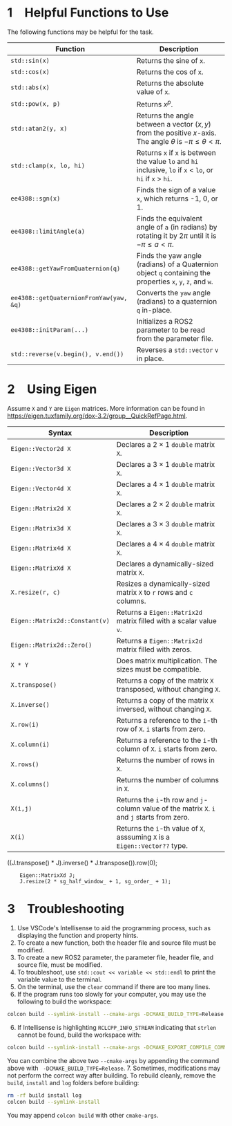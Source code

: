 # 1&emsp;Helpful Functions to Use
The following functions may be helpful for the task.

| Function | Description |
| --- | --- |
| `std::sin(x)` | Returns the sine of `x`. |
| `std::cos(x)` | Returns the cos of `x`. |
| `std::abs(x)` | Returns the absolute value of `x`. |
| `std::pow(x, p)` | Returns $x^p$. |
| `std::atan2(y, x)` | Returns the angle between a vector $(x,y)$ from the positive $x$-axis. The angle $\theta$ is $-\pi \le \theta < \pi$. |
| `std::clamp(x, lo, hi)` | Returns `x` if `x` is between the value `lo` and `hi` inclusive, `lo` if `x` < `lo`, or `hi` if `x` > `hi`. |
| `ee4308::sgn(x)` | Finds the sign of a value `x`, which returns -1, 0, or 1. |
| `ee4308::limitAngle(a)` | Finds the equivalent angle of `a` (in radians) by rotating it by $2\pi$ until it is $-\pi \le a < \pi$. |
| `ee4308::getYawFromQuaternion(q)` | Finds the yaw angle (radians) of a Quaternion object `q` containing the properties `x`, `y`, `z`, and `w`. |
| `ee4308::getQuaternionFromYaw(yaw, &q)` | Converts the `yaw` angle (radians) to a quaternion `q` in-place. |
| `ee4308::initParam(...)` | Initializes a ROS2 parameter to be read from the parameter file. |
| `std::reverse(v.begin(), v.end())` | Reverses a `std::vector` `v` in place. |

# 2&emsp;Using Eigen
Assume `X` and `Y` are `Eigen` matrices.
More information can be found in https://eigen.tuxfamily.org/dox-3.2/group__QuickRefPage.html.

| Syntax | Description |
| --- | --- |
| `Eigen::Vector2d X` | Declares a $2\times1$ `double` matrix `X`. | 
| `Eigen::Vector3d X` | Declares a $3\times1$ `double` matrix `X`. | 
| `Eigen::Vector4d X` | Declares a $4\times1$ `double` matrix `X`. | 
| `Eigen::Matrix2d X` | Declares a $2\times2$ `double` matrix `X`. | 
| `Eigen::Matrix3d X` | Declares a $3\times3$ `double` matrix `X`. | 
| `Eigen::Matrix4d X` | Declares a $4\times4$ `double` matrix `X`. | 
| `Eigen::MatrixXd X` | Declares a dynamically-sized matrix `X`. |
| `X.resize(r, c)` | Resizes a dynamically-sized matrix `X` to `r` rows and `c` columns. |
| `Eigen::Matrix2d::Constant(v)` | Returns a `Eigen::Matrix2d` matrix filled with a scalar value `v`. |
| `Eigen::Matrix2d::Zero()` | Returns a `Eigen::Matrix2d` matrix filled with zeros. |
| `X * Y` | Does matrix multiplication. The sizes must be compatible. |
| `X.transpose()` | Returns a copy of the matrix `X` transposed, without changing `X`. |
| `X.inverse()` | Returns a copy of the matrix `X` inversed, without changing `X`. |
| `X.row(i)` | Returns a reference to the `i`-th row of `X`. `i` starts from zero. |
| `X.column(i)` | Returns a reference to the `i`-th column of `X`. `i` starts from zero. |
| `X.rows()` | Returns the number of rows in `X`. |
| `X.columns()` | Returns the number of columns in `X`. |
| `X(i,j)` | Returns the `i`-th row and `j`-column value of the matrix `X`. `i` and `j` starts from zero. |
| `X(i)` | Returns the `i`-th value of `X`, asssuming `X` is a `Eigen::Vector??` type. |


((J.transpose() * J).inverse() * J.transpose()).row(0);

        Eigen::MatrixXd J;
        J.resize(2 * sg_half_window_ + 1, sg_order_ + 1);


# 3&emsp;Troubleshooting
1. Use VSCode's Intellisense to aid the programming process, such as displaying the function and property hints.
2. To create a new function, both the header file and source file must be modified.
3. To create a new ROS2 parameter, the parameter file, header file, and source file, must be modified.
4. To troubleshoot, use `std::cout << variable << std::endl` to print the variable value to the terminal.
5. On the terminal, use the `clear` command if there are too many lines.
5. If the program runs too slowly for your computer, you may use the following to build the workspace:
  ```bash
  colcon build --symlink-install --cmake-args -DCMAKE_BUILD_TYPE=Release
  ```
6. If Intellisense is highlighting `RCLCPP_INFO_STREAM` indicating that `strlen` cannot be found, build the workspace with:
  ```bash
  colcon build --symlink-install --cmake-args -DCMAKE_EXPORT_COMPILE_COMMANDS=ON
  ```
  You can combine the above two `--cmake-args` by appending the command above with ` -DCMAKE_BUILD_TYPE=Release`.
7. Sometimes, modifications may not perform the correct way after building. To rebuild cleanly, remove the `build`, `install` and `log` folders before building:
  ```bash
  rm -rf build install log
  colcon build --symlink-install
  ```
  You may append `colcon build` with other `cmake-args`.